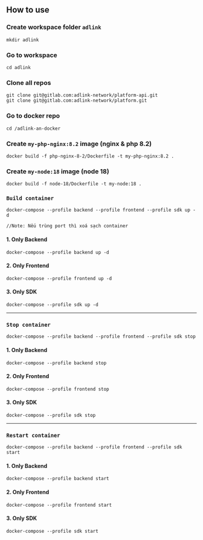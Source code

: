 ## How to use
### Create workspace folder `adlink`
```
mkdir adlink
```

### Go to workspace
```
cd adlink
```

### Clone all repos 
```
git clone git@gitlab.com:adlink-network/platform-api.git
git clone git@gitlab.com:adlink-network/platform.git
```

### Go to docker repo
```
cd /adlink-an-docker
```

### Create `my-php-nginx:8.2` image (nginx & php 8.2)
```
docker build -f php-nginx-8-2/Dockerfile -t my-php-nginx:8.2 .
```

### Create `my-node:18` image (node 18)                                                                              
```
docker build -f node-18/Dockerfile -t my-node:18 .
```

### `Build container`
```
docker-compose --profile backend --profile frontend --profile sdk up -d

//Note: Nếu trùng port thì xoá sạch container
```

#### 1. Only Backend
```
docker-compose --profile backend up -d
```

#### 2. Only Frontend
```
docker-compose --profile frontend up -d
```

#### 3. Only SDK
```
docker-compose --profile sdk up -d
```

---
### `Stop container`
```
docker-compose --profile backend --profile frontend --profile sdk stop
```

#### 1. Only Backend
```
docker-compose --profile backend stop
```

#### 2. Only Frontend
```
docker-compose --profile frontend stop
```

#### 3. Only SDK
```
docker-compose --profile sdk stop
```

---
### `Restart container` 
```
docker-compose --profile backend --profile frontend --profile sdk start
```

#### 1. Only Backend
```
docker-compose --profile backend start
```

#### 2. Only Frontend
```
docker-compose --profile frontend start
```

#### 3. Only SDK
```
docker-compose --profile sdk start
```